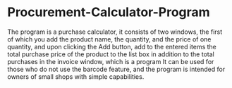 # Procurement-Calculator-Program
The program is a purchase calculator, it consists of two windows, the first of which you add the product name, the quantity, and the price of one quantity, and upon clicking the Add button, add to the entered items   the total purchase price of the product to the list box in addition to the total purchases in the invoice window, which is a program It can be used for those who do not use the barcode feature, and the program is intended for owners of small shops with simple capabilities.
